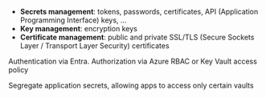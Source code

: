 - **Secrets management**: tokens, passwords, certificates, API (Application Programming Interface) keys, ...
- **Key management**: encryption keys
- **Certificate management**: public and private SSL/TLS (Secure Sockets Layer / Transport Layer Security) certificates

Authentication via Entra. Authorization via Azure RBAC or Key Vault access policy

Segregate application secrets, allowing apps to access only certain vaults